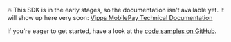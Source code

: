 🔥 This SDK is in the early stages, so the documentation isn't available yet.
It will show up here very soon:
[Vipps MobilePay Technical Documentation](https://developer.vippsmobilepay.com/docs/SDKs/)

If you're eager to get started, have a look at the [code samples on GitHub](https://github.com/vippsas/deno-sdk/tree/main/sample_code).
